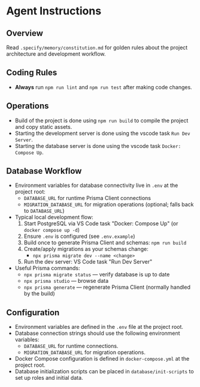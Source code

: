 # Agent Instructions

## Overview

Read `.specify/memory/constitution.md` for golden rules about the project architecture and development workflow.

## Coding Rules

- **Always** run `npm run lint` and `npm run test` after making code changes.

## Operations

- Build of the project is done using `npm run build` to compile the project and copy static assets.
- Starting the development server is done using the vscode task `Run Dev Server`.
- Starting the database server is done using the vscode task `Docker: Compose Up`.

## Database Workflow

- Environment variables for database connectivity live in `.env` at the project root:
  - `DATABASE_URL` for runtime Prisma Client connections
  - `MIGRATION_DATABASE_URL` for migration operations (optional; falls back to `DATABASE_URL`)
- Typical local development flow:
  1. Start PostgreSQL via VS Code task "Docker: Compose Up" (or `docker compose up -d`)
  2. Ensure `.env` is configured (see `.env.example`)
  3. Build once to generate Prisma Client and schemas: `npm run build`
  4. Create/apply migrations as your schemas change:
     - `npx prisma migrate dev --name <change>`
  5. Run the dev server: VS Code task "Run Dev Server"
- Useful Prisma commands:
  - `npx prisma migrate status` — verify database is up to date
  - `npx prisma studio` — browse data
  - `npx prisma generate` — regenerate Prisma Client (normally handled by the build)

## Configuration

- Environment variables are defined in the `.env` file at the project root.
- Database connection strings should use the following environment variables:
  - `DATABASE_URL` for runtime connections.
  - `MIGRATION_DATABASE_URL` for migration operations.
- Docker Compose configuration is defined in `docker-compose.yml` at the project root.
- Database initialization scripts can be placed in `database/init-scripts` to set up roles and initial data.